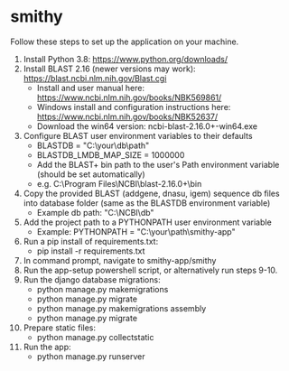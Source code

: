 # smithy
Follow these steps to set up the application on your machine.

1. Install Python 3.8: https://www.python.org/downloads/
2. Install BLAST 2.16 (newer versions may work): https://blast.ncbi.nlm.nih.gov/Blast.cgi
    - Install and user manual here: https://www.ncbi.nlm.nih.gov/books/NBK569861/
    - Windows install and configuration instructions here: https://www.ncbi.nlm.nih.gov/books/NBK52637/
    - Download the win64 version: ncbi-blast-2.16.0+-win64.exe 
3. Configure BLAST user environment variables to their defaults
    - BLASTDB = "C:\your\db\path\"
    - BLASTDB_LMDB_MAP_SIZE = 1000000
    - Add the BLAST+ bin path to the user's Path environment variable (should be set automatically)
    - e.g. C:\Program Files\NCBI\blast-2.16.0+\bin
4. Copy the provided BLAST (addgene, dnasu, igem) sequence db files into database folder (same as the BLASTDB environment variable)
    - Example db path: "C:\NCBI\db"
5. Add the project path to a PYTHONPATH user environment variable
    - Example: PYTHONPATH = "C:\your\path\smithy-app"
6. Run a pip install of requirements.txt:
    - pip install -r requirements.txt
7. In command prompt, navigate to smithy-app/smithy
8. Run the app-setup powershell script, or alternatively run steps 9-10.
9. Run the django database migrations:
    - python manage.py makemigrations
    - python manage.py migrate
    - python manage.py makemigrations assembly
    - python manage.py migrate
10. Prepare static files:
    - python manage.py collectstatic
11. Run the app:
    - python manage.py runserver
